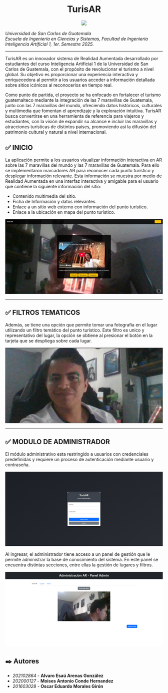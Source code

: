 <h1 align="center"> TurisAR </h1>

<p align="center">
   <img src="https://img.shields.io/badge/STATUS-EN%20DESAROLLO-green">
   </p>

*Universidad de San Carlos de Guatemala*  
*Escuela de Ingeniería en Ciencias y Sistemas, Facultad de Ingenieria*  
*Inteligencia Artificial 1, 1er. Semestre 2025.*  
___

TurisAR es un innovador sistema de Realidad Aumentada desarrollado por
estudiantes del curso Inteligencia Artificial 1 de la Universidad de San Carlos de Guatemala, con el propósito de revolucionar el turismo a nivel global. Su objetivo es proporcionar una experiencia interactiva y enriquecedora al permitir a los usuarios acceder a información detallada sobre sitios icónicos al reconocerlos en tiempo real.

Como punto de partida, el proyecto se ha enfocado en fortalecer el turismo
guatemalteco mediante la integración de las 7 maravillas de Guatemala, junto con las 7 maravillas del mundo, ofreciendo datos históricos, culturales y multimedia que fomentan el aprendizaje y la exploración intuitiva. TurisAR busca convertirse en una herramienta de referencia para viajeros y estudiantes, con la visión de expandir su alcance e incluir las maravillas y atracciones turísticas de distintos países, promoviendo así la difusión del patrimonio cultural y natural a nivel internacional.

## ✅ **INICIO**
La aplicación permite a los usuarios visualizar información interactiva en AR sobre las 7 maravillas del mundo y las 7 maravillas de Guatemala. Para ello se implementaron marcadores AR para reconocer cada punto turístico y desplegar información relevante. 
Esta información se muestra por medio de Realidad Aumentada en una interfaz interactiva y amigable para el usuario que contiene la siguiente información del sitio:
* Contenido multimedia del sitio.
* Ficha de Información y datos relevantes.
* Enlace a un sitio web externo con información del punto turístico.
* Enlace a la ubicación en mapa del punto turístico.

![inicio](img/petra.png)
___

## ✅ **FILTROS TEMATICOS**
Además, se tiene una opción que permite tomar una fotografía en el lugar utilizando un filtro temático del punto turístico. Este filtro es unico y representativo del lugar, la opción se obtiene al presionar el botón en la tarjeta que se despliega sobre cada lugar.

![filtro](img/filtro.png)
___

## ✅ **MODULO DE ADMINISTRADOR**

El módulo administrativo esta restringido a usuarios con credenciales predefinidas y requiere un proceso de autenticación mediante usuario y contraseña.

![login](img/login.png)

Al ingresar, el administrador tiene acceso a un panel de gestión que le permite administrar la base de conocimiento del sistema. 
En este panel se encuentra distintas secciones, entre ellas la gestión de lugares y filtros.

![Admin](img/admin.png)


## ✒️ Autores

* *202102864* - **Alvaro Esaú Arenas González**
* *202000127* - **Moises Antonio Conde Hernandez**
* *201603028* - **Oscar Eduardo Morales Girón**